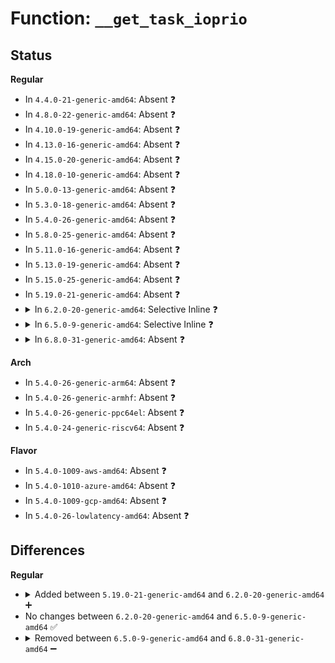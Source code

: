 # Function: <code>__get_task_ioprio</code>

## Status
<b>Regular</b>
<ul>
<li>
In <code>4.4.0-21-generic-amd64</code>: Absent ❓
</li>
<li>
In <code>4.8.0-22-generic-amd64</code>: Absent ❓
</li>
<li>
In <code>4.10.0-19-generic-amd64</code>: Absent ❓
</li>
<li>
In <code>4.13.0-16-generic-amd64</code>: Absent ❓
</li>
<li>
In <code>4.15.0-20-generic-amd64</code>: Absent ❓
</li>
<li>
In <code>4.18.0-10-generic-amd64</code>: Absent ❓
</li>
<li>
In <code>5.0.0-13-generic-amd64</code>: Absent ❓
</li>
<li>
In <code>5.3.0-18-generic-amd64</code>: Absent ❓
</li>
<li>
In <code>5.4.0-26-generic-amd64</code>: Absent ❓
</li>
<li>
In <code>5.8.0-25-generic-amd64</code>: Absent ❓
</li>
<li>
In <code>5.11.0-16-generic-amd64</code>: Absent ❓
</li>
<li>
In <code>5.13.0-19-generic-amd64</code>: Absent ❓
</li>
<li>
In <code>5.15.0-25-generic-amd64</code>: Absent ❓
</li>
<li>
In <code>5.19.0-21-generic-amd64</code>: Absent ❓
</li>
<li>
<details>
<summary>In <code>6.2.0-20-generic-amd64</code>: Selective Inline ❓</summary>

```c
int __get_task_ioprio(struct task_struct * p)
```

```json
{
  "name": "__get_task_ioprio",
  "collision_type": "Unique Global",
  "inline_type": "Selective",
  "funcs": [
    {
      "addr": 18446744071586523792,
      "name": "__get_task_ioprio",
      "external": true,
      "loc": "block/ioprio.c:148",
      "file": "block/ioprio.c",
      "inline": "not declared, inlined",
      "caller_inline": [],
      "caller_func": [
        "mm/page_io.c:swap_readpage_fs",
        "mm/page_io.c:swap_writepage_fs",
        "fs/read_write.c:do_iter_readv_writev",
        "fs/read_write.c:vfs_write",
        "fs/read_write.c:__kernel_write_iter",
        "fs/read_write.c:vfs_read",
        "fs/read_write.c:__kernel_read",
        "fs/seq_file.c:seq_read",
        "fs/splice.c:generic_file_splice_read",
        "fs/aio.c:aio_prep_rw",
        "block/blk-mq.c:blk_mq_submit_bio",
        "block/ioprio.c:__do_sys_ioprio_get",
        "block/ioprio.c:__do_sys_ioprio_get",
        "io_uring/rw.c:io_prep_rw"
      ]
    }
  ],
  "symbols": [
    {
      "addr": 18446744071586523792,
      "name": "__get_task_ioprio",
      "section": ".text",
      "bind": "STB_GLOBAL",
      "size": 140
    }
  ]
}
```
</details>
</li>
<li>
<details>
<summary>In <code>6.5.0-9-generic-amd64</code>: Selective Inline ❓</summary>

```c
int __get_task_ioprio(struct task_struct * p)
```

```json
{
  "name": "__get_task_ioprio",
  "collision_type": "Unique Global",
  "inline_type": "Selective",
  "funcs": [
    {
      "addr": 18446744071586770000,
      "name": "__get_task_ioprio",
      "external": true,
      "loc": "block/ioprio.c:149",
      "file": "block/ioprio.c",
      "inline": "not declared, inlined",
      "caller_inline": [],
      "caller_func": [
        "mm/filemap.c:filemap_splice_read",
        "mm/page_io.c:swap_readpage_fs",
        "mm/page_io.c:swap_writepage_fs",
        "fs/read_write.c:do_iter_readv_writev",
        "fs/read_write.c:vfs_write",
        "fs/read_write.c:__kernel_write_iter",
        "fs/read_write.c:vfs_read",
        "fs/read_write.c:__kernel_read",
        "fs/seq_file.c:seq_read",
        "fs/splice.c:copy_splice_read",
        "fs/aio.c:aio_prep_rw",
        "block/blk-mq.c:blk_mq_submit_bio",
        "block/ioprio.c:__do_sys_ioprio_get",
        "block/ioprio.c:__do_sys_ioprio_get",
        "io_uring/rw.c:io_prep_rw"
      ]
    }
  ],
  "symbols": [
    {
      "addr": 18446744071586770000,
      "name": "__get_task_ioprio",
      "section": ".text",
      "bind": "STB_GLOBAL",
      "size": 148
    }
  ]
}
```
</details>
</li>
<li>
<details>
<summary>In <code>6.8.0-31-generic-amd64</code>: Absent ❓</summary>

```json
{
  "name": "__get_task_ioprio",
  "collision_type": "Static Duplication",
  "inline_type": "Full",
  "funcs": [
    {
      "addr": 18446744071582761297,
      "name": "__get_task_ioprio",
      "external": false,
      "loc": "include/linux/ioprio.h:57",
      "file": "mm/filemap.c",
      "inline": "declared, inlined",
      "caller_inline": [
        "mm/filemap.c:filemap_splice_read"
      ],
      "caller_func": []
    },
    {
      "addr": 18446744071583450507,
      "name": "__get_task_ioprio",
      "external": false,
      "loc": "include/linux/ioprio.h:57",
      "file": "mm/page_io.c",
      "inline": "declared, inlined",
      "caller_inline": [
        "mm/page_io.c:swap_read_folio_fs",
        "mm/page_io.c:swap_writepage_fs"
      ],
      "caller_func": []
    },
    {
      "addr": 18446744071583945496,
      "name": "__get_task_ioprio",
      "external": false,
      "loc": "include/linux/ioprio.h:57",
      "file": "fs/read_write.c",
      "inline": "declared, inlined",
      "caller_inline": [
        "fs/read_write.c:do_iter_readv_writev",
        "fs/read_write.c:vfs_write",
        "fs/read_write.c:__kernel_write_iter",
        "fs/read_write.c:vfs_read",
        "fs/read_write.c:__kernel_read"
      ],
      "caller_func": []
    },
    {
      "addr": 18446744071584206437,
      "name": "__get_task_ioprio",
      "external": false,
      "loc": "include/linux/ioprio.h:57",
      "file": "fs/seq_file.c",
      "inline": "declared, inlined",
      "caller_inline": [
        "fs/seq_file.c:seq_read"
      ],
      "caller_func": []
    },
    {
      "addr": 18446744071584286713,
      "name": "__get_task_ioprio",
      "external": false,
      "loc": "include/linux/ioprio.h:57",
      "file": "fs/splice.c",
      "inline": "declared, inlined",
      "caller_inline": [
        "fs/splice.c:iter_file_splice_write",
        "fs/splice.c:copy_splice_read"
      ],
      "caller_func": []
    },
    {
      "addr": 18446744071584467377,
      "name": "__get_task_ioprio",
      "external": false,
      "loc": "include/linux/ioprio.h:57",
      "file": "fs/aio.c",
      "inline": "declared, inlined",
      "caller_inline": [
        "fs/aio.c:aio_prep_rw"
      ],
      "caller_func": []
    },
    {
      "addr": 18446744071586924229,
      "name": "__get_task_ioprio",
      "external": false,
      "loc": "include/linux/ioprio.h:57",
      "file": "block/blk-core.c",
      "inline": "declared, inlined",
      "caller_inline": [
        "block/blk-core.c:submit_bio"
      ],
      "caller_func": []
    },
    {
      "addr": 18446744071587042654,
      "name": "__get_task_ioprio",
      "external": false,
      "loc": "include/linux/ioprio.h:57",
      "file": "block/ioprio.c",
      "inline": "declared, inlined",
      "caller_inline": [],
      "caller_func": []
    },
    {
      "addr": 18446744071587402844,
      "name": "__get_task_ioprio",
      "external": false,
      "loc": "include/linux/ioprio.h:57",
      "file": "io_uring/rw.c",
      "inline": "declared, inlined",
      "caller_inline": [
        "io_uring/rw.c:io_prep_rw"
      ],
      "caller_func": []
    }
  ],
  "symbols": []
}
```
</details>
</li>
</ul>
<b>Arch</b>
<ul>
<li>
In <code>5.4.0-26-generic-arm64</code>: Absent ❓
</li>
<li>
In <code>5.4.0-26-generic-armhf</code>: Absent ❓
</li>
<li>
In <code>5.4.0-26-generic-ppc64el</code>: Absent ❓
</li>
<li>
In <code>5.4.0-24-generic-riscv64</code>: Absent ❓
</li>
</ul>
<b>Flavor</b>
<ul>
<li>
In <code>5.4.0-1009-aws-amd64</code>: Absent ❓
</li>
<li>
In <code>5.4.0-1010-azure-amd64</code>: Absent ❓
</li>
<li>
In <code>5.4.0-1009-gcp-amd64</code>: Absent ❓
</li>
<li>
In <code>5.4.0-26-lowlatency-amd64</code>: Absent ❓
</li>
</ul>

## Differences
<b>Regular</b>
<ul>
<li>
<details>
<summary>Added between <code>5.19.0-21-generic-amd64</code> and <code>6.2.0-20-generic-amd64</code> ➕</summary>

```c
int __get_task_ioprio(struct task_struct * p)
```
</details>
</li>
<li>
No changes between <code>6.2.0-20-generic-amd64</code> and <code>6.5.0-9-generic-amd64</code> ✅
</li>
<li>
<details>
<summary>Removed between <code>6.5.0-9-generic-amd64</code> and <code>6.8.0-31-generic-amd64</code> ➖</summary>

```c
int __get_task_ioprio(struct task_struct * p)
```
</details>
</li>
</ul>
